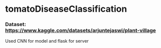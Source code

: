 # tomatoDiseaseClassification

### Dataset: https://www.kaggle.com/datasets/arjuntejaswi/plant-village
 
Used CNN for model and flask for server
